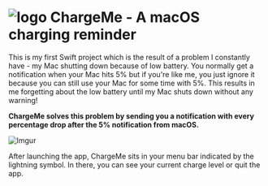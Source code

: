 # ![logo](https://i.imgur.com/DFiWFte.png) ChargeMe - A macOS charging reminder

This is my first Swift project which is the result of a problem I constantly have - my Mac shutting down because of low battery. 
You normally get a notification when your Mac hits 5% but if you're like me, you just ignore it because you can still use your Mac for some time with 5%.
This results in me forgetting about the low battery until my Mac shuts down without any warning!

<b>ChargeMe solves this problem by sending you a notification with every percentage drop after the 5% notification from macOS.</b>

![Imgur](https://i.imgur.com/p7y8MFu.png)

After launching the app, ChargeMe sits in your menu bar indicated by the lightning symbol. In there, you can see your current charge level or quit the app.
